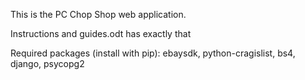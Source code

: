 This is the PC Chop Shop web application.


Instructions and guides.odt has exactly that


Required packages (install with pip):
ebaysdk, python-cragislist, bs4, django, psycopg2
 
 
